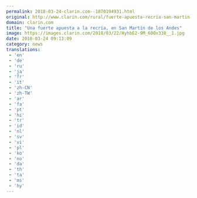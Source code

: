 ```yaml
---
permalink: 2018-03-24-clarin.com--1870194931.html
original: http://www.clarin.com/rural/fuerte-apuesta-recria-san-martin-andes_0_HyllV3W9z.html
domain: clarin.com
title: "Una fuerte apuesta a la recría, en San Martín de los Andes"
image: https://images.clarin.com/2018/03/22/HyhbE2-9M_600x338__1.jpg
date: 2018-03-24 09:13:09
category: news
translations: 
 - 'en'
 - 'de'
 - 'ru'
 - 'ja'
 - 'fr'
 - 'it'
 - 'zh-CN'
 - 'zh-TW'
 - 'ar'
 - 'fa'
 - 'pt'
 - 'hi'
 - 'tr'
 - 'id'
 - 'nl'
 - 'sv'
 - 'vi'
 - 'pl'
 - 'ko'
 - 'no'
 - 'da'
 - 'th'
 - 'ta'
 - 'ms'
 - 'hy'
---
```


